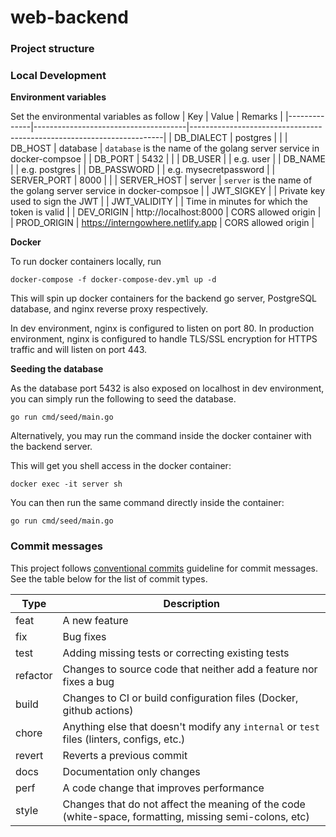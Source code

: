 # web-backend

### Project structure

### Local Development

**Environment variables**

Set the environmental variables as follow
| Key | Value | Remarks |
|--------------|--------------------------------------|-----------------------------------------------------------------------|
| DB_DIALECT | postgres | |
| DB_HOST | database | `database` is the name of the golang server service in docker-compsoe |
| DB_PORT | 5432 | |
| DB_USER | | e.g. user |
| DB_NAME | | e.g. postgres |
| DB_PASSWORD | | e.g. mysecretpassword |
| SERVER_PORT | 8000 | |
| SERVER_HOST | server | `server` is the name of the golang server service in docker-compsoe |
| JWT_SIGKEY | | Private key used to sign the JWT |
| JWT_VALIDITY | | Time in minutes for which the token is valid |
| DEV_ORIGIN | http://localhost:8000 | CORS allowed origin |
| PROD_ORIGIN | https://interngowhere.netlify.app | CORS allowed origin |

**Docker**

To run docker containers locally, run

```
docker-compose -f docker-compose-dev.yml up -d
```

This will spin up docker containers for the backend go server, PostgreSQL database, and nginx reverse proxy respectively.

In dev environment, nginx is configured to listen on port 80. In production environment, nginx is configured to handle TLS/SSL encryption for HTTPS traffic and will listen on port 443.

**Seeding the database**

As the database port 5432 is also exposed on localhost in dev environment, you can simply run the following to seed the database.

```
go run cmd/seed/main.go
```

Alternatively, you may run the command inside the docker container with the backend server.

This will get you shell access in the docker container:

```
docker exec -it server sh
```

You can then run the same command directly inside the container:

```
go run cmd/seed/main.go
```

### Commit messages

This project follows [conventional commits](https://www.conventionalcommits.org/en/v1.0.0/) guideline for commit messages. See the table below for the list of commit types.

| Type     | Description                                                                                            |
| -------- | ------------------------------------------------------------------------------------------------------ |
| feat     | A new feature                                                                                          |
| fix      | Bug fixes                                                                                              |
| test     | Adding missing tests or correcting existing tests                                                      |
| refactor | Changes to source code that neither add a feature nor fixes a bug                                      |
| build    | Changes to CI or build configuration files (Docker, github actions)                                    |
| chore    | Anything else that doesn't modify any `internal` or `test` files (linters, configs, etc.)              |
| revert   | Reverts a previous commit                                                                              |
| docs     | Documentation only changes                                                                             |
| perf     | A code change that improves performance                                                                |
| style    | Changes that do not affect the meaning of the code (white-space, formatting, missing semi-colons, etc) |
